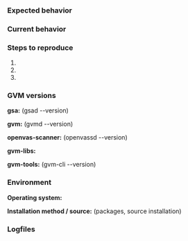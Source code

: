 <!--
If reporting an issue please try to provide the information asked below.

Before reporting an issue please:

1. make sure that you're using the latest published GVM components for the
   release you are using: http://openvas.org/install-source.html.
2. check the list of issues whether it isn't already reported.
3. be aware that this is not a support forum. If your issue is more a question
   than a bug report, please check http://openvas.org/ for available support
   options.
-->

### Expected behavior

### Current behavior

### Steps to reproduce
1.
2.
3.

### GVM versions
**gsa:** (gsad --version)

**gvm:** (gvmd --version)

**openvas-scanner:** (openvassd --version)

**gvm-libs:**

**gvm-tools:** (gvm-cli --version)

### Environment
**Operating system:**

**Installation method / source:** (packages, source installation)

### Logfiles

```

```

